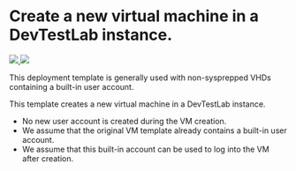 # Create a new virtual machine in a DevTestLab instance.

<a href="https://portal.azure.com/#create/Microsoft.Template/uri/https%3A%2F%2Fraw.githubusercontent.com%2Fazure%2Fazure-quickstart-templates%2Fmaster%2F101-dtl-create-vm-builtin-user%2Fazuredeploy.json" target="_blank">
    <img src="http://azuredeploy.net/deploybutton.png"/>
</a>

<a href="http://armviz.io/#/?load=https://raw.githubusercontent.com/gourlaa/azure-quickstart-templates/master/101-dtl-create-vm-builtin-user/azuredeploy.json" target="_blank">
  <img src="http://armviz.io/visualizebutton.png"/>
</a>


This deployment template is generally used with non-sysprepped VHDs containing a built-in user account.

This template creates a new virtual machine in a DevTestLab instance.
- No new user account is created during the VM creation. 
- We assume that the original VM template already contains a built-in user account.
- We assume that this built-in account can be used to log into the VM after creation.

